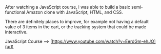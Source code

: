 After watching a JavaScript course, I was able to build a basic semi-functional Amazon clone with JavaScript, HTML, and CSS.

There are definitely places to improve, for example not having a default value of 3 items in the cart, or the tracking system that could be made interactive. 


JavaScript Course ==> [https://www.youtube.com/watch?v=EerdGm-ehJQ](url)

